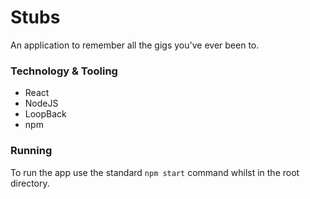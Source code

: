 # Stubs
An application to remember all the gigs you've ever been to.

### Technology & Tooling
* React
* NodeJS
* LoopBack
* npm

### Running
To run the app use the standard `npm start` command whilst in the root directory.